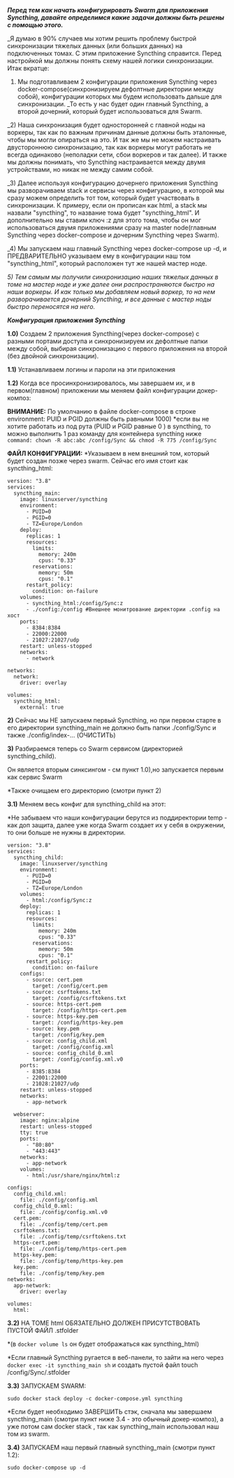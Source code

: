 ***Перед тем как начать конфигурировать Swarm для приложения Syncthing, давайте определимся какие задачи должны быть решены с помощью этого.*** 

_Я думаю в 90% случаев мы хотим решить проблему быстрой синхронизации тяжелых данных (или больших данных) на подключенных томах. С этим приложение Syncthing справится.
Перед настройкой мы должны понять схему нашей логики синхронизации. 
Итак вкратце:

1) Мы подготавливаем 2 конфигурации приложения Syncthing через docker-compose(синхронизируем дефолтные директории между собой), конфигурации которых мы будем использовать дальше для синхронизации. 
_То есть у нас будет один главный Syncthing, а второй дочерний, который будет использоваться для Swarm.

_2) Наша синхронизация будет односторонней с главной ноды на воркеры, так как по важным причинам данные должны быть эталонные, чтобы мы могли опираться на это. 
И так же мы не можем настраивать двустороннюю синхронизацию, так как воркеры могут работать не всегда одинаково (неполадки сети, сбои воркеров и так далее). 
И также мы должны понимать, что Syncthing настраивается между двумя устройствами, но никак не между самим собой.

_3) Далее используя конфигурацию дочернего приложения Syncthing мы разворачиваем stack и сервисы через конфигурацию, в которой мы сразу можем определить тот том, который будет участвовать в синхронизации. К примеру, если он прописан как html, а stack мы назвали "syncthing", то название тома будет "syncthing_html". 
И дополнительно мы ставим ключ  :z для этого тома, чтобы он мог использоваться двумя приложениями сразу на master node(главным Syncthing через docker-compose и дочерним Syncthing через Swarm).

_4) Мы запускаем наш главный Syncthing через docker-compose up -d, и ПРЕДВАРИТЕЛЬНО указываем ему в конфигурации наш том "syncthing_html", который расположен тут же нашей мастер ноде. 

_5) Тем самым мы получили синхронизацию наших тяжелых данных в томе на мастер ноде и уже далее они распространяются быстро на наши воркеры. 
И как только мы добавляем новый воркер, то на нем разворачивается дочерний Syncthing, и все данные с мастер ноды быстро переносятся на него._


***Конфигурация приложения Syncthing***

**1.0)** Создаем 2 приложения Syncthing(через docker-compose) с разными портами доступа и синхронизируем их дефолтные папки между собой, выбирая синхронизацию с первого приложения на второй (без двойной синхронизации). 

**1.1)** Устанавливаем логины и пароли на эти приложения

**1.2)** Когда все просинхронизировалось, мы завершаем их, и в первом(главном) приложении мы меняем файл конфигурации докер-композ:

**ВНИМАНИЕ:** 
По умолчанию в файле docker-compose в строке environment: PUID и PGID должны быть равными 1000)
*если вы не хотите работать из под рута (PUID и PGID равные 0 ) в syncthing, то 
можно выполнить 1 раз команду для контейнера syncthing ниже
```command: chown -R abc:abc /config/Sync && chmod -R 775 /config/Sync```
               
**ФАЙЛ КОНФИГУРАЦИИ:**
*Указываем в нем внешний том, который будет создан позже через swarm. Сейчас его имя стоит как syncthing_html:


```
version: "3.8"
services:
  syncthing_main:
    image: linuxserver/syncthing
    environment:
      - PUID=0
      - PGID=0
      - TZ=Europe/London
    deploy:
      replicas: 1
      resources:
        limits:
          memory: 240m
          cpus: "0.33"
        reservations:
          memory: 50m
          cpus: "0.1"
      restart_policy:
        condition: on-failure
    volumes:
      - syncthing_html:/config/Sync:z
      - ./config:/config #Внешнее монитрование директории .config на хост
    ports:
      - 8384:8384
      - 22000:22000
      - 21027:21027/udp
    restart: unless-stopped
    networks:
      - network

networks:
  network:
    driver: overlay

volumes:
  syncthing_html:
    external: true
```
**2)** Сейчас мы НЕ запускаем первый Syncthing, но при первом старте в его директории syncthing_main не должно быть папки ./config/Sync и также ./config/index-... (ОЧИСТИТЬ)

**3)** Разбираемся теперь со Swarm сервисом (директорией syncthing_child).

Он является вторым синксингом - см пункт 1.0),но запускается первым как сервис Swarm

*Также очищаем его директорию (смотри пункт 2) 

**3.1)** Меняем весь конфиг для syncthing_child на этот:  

*Не забываем что наши конфигурации берутся из поддиректории temp - как доп защита,
далее уже когда Swarm создает их у себя в окружении, то они больше не нужны в директории.

```
version: "3.8"
services:
  syncthing_child:
    image: linuxserver/syncthing
    environment:
      - PUID=0
      - PGID=0
      - TZ=Europe/London
    volumes:
      - html:/config/Sync:z
    deploy:
      replicas: 1
      resources:
        limits:
          memory: 240m
          cpus: "0.33"
        reservations:
          memory: 50m
          cpus: "0.1"
      restart_policy:
        condition: on-failure
    configs:
      - source: cert.pem
        target: /config/cert.pem
      - source: csrftokens.txt
        target: /config/csrftokens.txt
      - source: https-cert.pem
        target: /config/https-cert.pem
      - source: https-key.pem
        target: /config/https-key.pem
      - source: key.pem
        target: /config/key.pem
      - source: config_child.xml
        target: /config/config.xml
      - source: config_child_0.xml
        target: /config/config.xml.v0
    ports:
      - 8385:8384
      - 22001:22000
      - 21028:21027/udp
    restart: unless-stopped
    networks:
      - app-network

  webserver:
    image: nginx:alpine
    restart: unless-stopped
    tty: true
    ports:
      - "80:80"
      - "443:443"
    networks:
      - app-network
    volumes:
      - html:/usr/share/nginx/html:z

configs:
  config_child.xml:
    file: ./config/config.xml
  config_child_0.xml:
    file: ./config/config.xml.v0
  cert.pem:
    file: ./config/temp/cert.pem
  csrftokens.txt:
    file: ./config/temp/csrftokens.txt
  https-cert.pem:
    file: ./config/temp/https-cert.pem
  https-key.pem:
    file: ./config/temp/https-key.pem
  key.pem:
    file: ./config/temp/key.pem
networks:
  app-network:
    driver: overlay

volumes:
  html:
```

**3.2)** НА ТОМЕ html ОБЯЗАТЕЛЬНО ДОЛЖЕН ПРИСУТСТВОВАТЬ ПУСТОЙ ФАЙЛ .stfolder

*(в ```docker volume ls``` он будет отображаться как syncthing_html) 

*Если главный Syncthing ругается в веб-панели, то зайти на него через ```docker exec -it syncthing_main sh```
и создать пустой файл touch /config/Sync/.stfolder

**3.3)** ЗАПУСКАЕМ SWARM:

```sudo docker stack deploy -c docker-compose.yml syncthing```

*Если будет необходимо ЗАВЕРШИТЬ стэк, сначала мы завершаем syncthing_main (смотри пункт ниже 3.4 - это обычный докер-композ),
а уже потом сам docker stack , так как syncthing_main использовал наш том из swarm.

**3.4)** ЗАПУСКАЕМ наш первый главный syncthing_main (смотри пункт 1.2):

```sudo docker-compose up -d```
